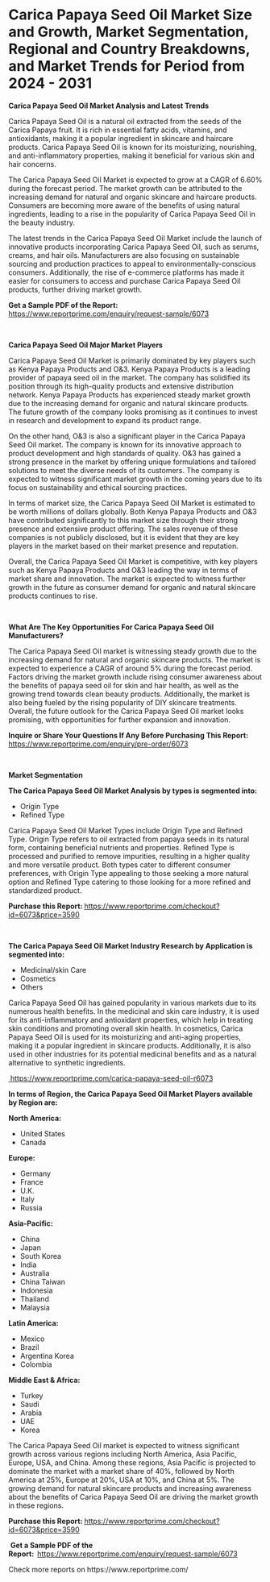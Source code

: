 <p><h1>Carica Papaya Seed Oil Market Size and Growth, Market Segmentation, Regional and Country Breakdowns, and Market Trends for Period from 2024 -  2031</h1></p><p><strong>Carica Papaya Seed Oil Market Analysis and Latest Trends</strong></p>
<p><p>Carica Papaya Seed Oil is a natural oil extracted from the seeds of the Carica Papaya fruit. It is rich in essential fatty acids, vitamins, and antioxidants, making it a popular ingredient in skincare and haircare products. Carica Papaya Seed Oil is known for its moisturizing, nourishing, and anti-inflammatory properties, making it beneficial for various skin and hair concerns.</p><p>The Carica Papaya Seed Oil Market is expected to grow at a CAGR of 6.60% during the forecast period. The market growth can be attributed to the increasing demand for natural and organic skincare and haircare products. Consumers are becoming more aware of the benefits of using natural ingredients, leading to a rise in the popularity of Carica Papaya Seed Oil in the beauty industry.</p><p>The latest trends in the Carica Papaya Seed Oil Market include the launch of innovative products incorporating Carica Papaya Seed Oil, such as serums, creams, and hair oils. Manufacturers are also focusing on sustainable sourcing and production practices to appeal to environmentally-conscious consumers. Additionally, the rise of e-commerce platforms has made it easier for consumers to access and purchase Carica Papaya Seed Oil products, further driving market growth.</p></p>
<p><strong>Get a Sample PDF of the Report:&nbsp;</strong> <a href="https://www.reportprime.com/enquiry/request-sample/6073">https://www.reportprime.com/enquiry/request-sample/6073</a></p>
<p>&nbsp;</p>
<p><strong>Carica Papaya Seed Oil Major Market Players</strong></p>
<p><p>Carica Papaya Seed Oil Market is primarily dominated by key players such as Kenya Papaya Products and O&3. Kenya Papaya Products is a leading provider of papaya seed oil in the market. The company has solidified its position through its high-quality products and extensive distribution network. Kenya Papaya Products has experienced steady market growth due to the increasing demand for organic and natural skincare products. The future growth of the company looks promising as it continues to invest in research and development to expand its product range.</p><p>On the other hand, O&3 is also a significant player in the Carica Papaya Seed Oil market. The company is known for its innovative approach to product development and high standards of quality. O&3 has gained a strong presence in the market by offering unique formulations and tailored solutions to meet the diverse needs of its customers. The company is expected to witness significant market growth in the coming years due to its focus on sustainability and ethical sourcing practices.</p><p>In terms of market size, the Carica Papaya Seed Oil Market is estimated to be worth millions of dollars globally. Both Kenya Papaya Products and O&3 have contributed significantly to this market size through their strong presence and extensive product offering. The sales revenue of these companies is not publicly disclosed, but it is evident that they are key players in the market based on their market presence and reputation.</p><p>Overall, the Carica Papaya Seed Oil Market is competitive, with key players such as Kenya Papaya Products and O&3 leading the way in terms of market share and innovation. The market is expected to witness further growth in the future as consumer demand for organic and natural skincare products continues to rise.</p></p>
<p>&nbsp;</p>
<p><strong>What Are The Key Opportunities For Carica Papaya Seed Oil Manufacturers?</strong></p>
<p><p>The Carica Papaya Seed Oil market is witnessing steady growth due to the increasing demand for natural and organic skincare products. The market is expected to experience a CAGR of around 5% during the forecast period. Factors driving the market growth include rising consumer awareness about the benefits of papaya seed oil for skin and hair health, as well as the growing trend towards clean beauty products. Additionally, the market is also being fueled by the rising popularity of DIY skincare treatments. Overall, the future outlook for the Carica Papaya Seed Oil market looks promising, with opportunities for further expansion and innovation.</p></p>
<p><strong>Inquire or Share Your Questions If Any Before Purchasing This Report:</strong> <a href="https://www.reportprime.com/enquiry/pre-order/6073">https://www.reportprime.com/enquiry/pre-order/6073</a></p>
<p>&nbsp;</p>
<p><strong>Market Segmentation</strong></p>
<p><strong>The Carica Papaya Seed Oil Market Analysis by types is segmented into:</strong></p>
<p><ul><li>Origin Type</li><li>Refined Type</li></ul></p>
<p><p>Carica Papaya Seed Oil Market Types include Origin Type and Refined Type. Origin Type refers to oil extracted from papaya seeds in its natural form, containing beneficial nutrients and properties. Refined Type is processed and purified to remove impurities, resulting in a higher quality and more versatile product. Both types cater to different consumer preferences, with Origin Type appealing to those seeking a more natural option and Refined Type catering to those looking for a more refined and standardized product.</p></p>
<p><strong>Purchase this Report:&nbsp;</strong><a href="https://www.reportprime.com/checkout?id=6073&price=3590">https://www.reportprime.com/checkout?id=6073&price=3590</a></p>
<p>&nbsp;</p>
<p><strong>The Carica Papaya Seed Oil Market Industry Research by Application is segmented into:</strong></p>
<p><ul><li>Medicinal/skin Care</li><li>Cosmetics</li><li>Others</li></ul></p>
<p><p>Carica Papaya Seed Oil has gained popularity in various markets due to its numerous health benefits. In the medicinal and skin care industry, it is used for its anti-inflammatory and antioxidant properties, which help in treating skin conditions and promoting overall skin health. In cosmetics, Carica Papaya Seed Oil is used for its moisturizing and anti-aging properties, making it a popular ingredient in skincare products. Additionally, it is also used in other industries for its potential medicinal benefits and as a natural alternative to synthetic ingredients.</p></p>
<p><a href="https://www.reportprime.com/carica-papaya-seed-oil-r6073">&nbsp;https://www.reportprime.com/carica-papaya-seed-oil-r6073</a></p>
<p><strong>In terms of Region, the Carica Papaya Seed Oil Market Players available by Region are:</strong></p>
<p>
    <p> <strong> North America: </strong>
        <ul>
            <li>United States</li>
            <li>Canada</li>
        </ul>
        </p> 
    <p> <strong> Europe: </strong>
        <ul>
            <li>Germany</li>
            <li>France</li>
            <li>U.K.</li>
            <li>Italy</li>
            <li>Russia</li>
        </ul>
        </p> 
    <p> <strong> Asia-Pacific: </strong>
        <ul>
            <li>China</li>
            <li>Japan</li>
            <li>South Korea</li>
            <li>India</li>
            <li>Australia</li>
            <li>China Taiwan</li>
            <li>Indonesia</li>
            <li>Thailand</li>
            <li>Malaysia</li>
        </ul>
        </p> 
    <p> <strong> Latin America: </strong>
        <ul>
            <li>Mexico</li>
            <li>Brazil</li>
            <li>Argentina Korea</li>
            <li>Colombia</li>
        </ul>
        </p> 
    <p> <strong> Middle East & Africa: </strong>
        <ul>
            <li>Turkey</li>
            <li>Saudi</li>
            <li>Arabia</li>
            <li>UAE</li>
            <li>Korea</li>
        </ul>
    </p>
    </p>
<p><p>The Carica Papaya Seed Oil market is expected to witness significant growth across various regions including North America, Asia Pacific, Europe, USA, and China. Among these regions, Asia Pacific is projected to dominate the market with a market share of 40%, followed by North America at 25%, Europe at 20%, USA at 10%, and China at 5%. The growing demand for natural skincare products and increasing awareness about the benefits of Carica Papaya Seed Oil are driving the market growth in these regions.</p></p>
<p><strong>Purchase this Report: </strong><a href="https://www.reportprime.com/checkout?id=6073&price=3590">https://www.reportprime.com/checkout?id=6073&price=3590</a></p>
<p>&nbsp;<strong>Get a Sample PDF of the Report:&nbsp;&nbsp;</strong><a href="https://www.reportprime.com/enquiry/request-sample/6073">https://www.reportprime.com/enquiry/request-sample/6073</a></p>
<p><strong></strong></p>
<p>Check more reports on https://www.reportprime.com/</p>